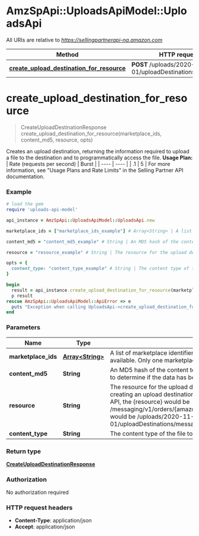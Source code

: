 # AmzSpApi::UploadsApiModel::UploadsApi

All URIs are relative to *https://sellingpartnerapi-na.amazon.com*

Method | HTTP request | Description
------------- | ------------- | -------------
[**create_upload_destination_for_resource**](UploadsApi.md#create_upload_destination_for_resource) | **POST** /uploads/2020-11-01/uploadDestinations/{resource} | 


# **create_upload_destination_for_resource**
> CreateUploadDestinationResponse create_upload_destination_for_resource(marketplace_ids, content_md5, resource, opts)



Creates an upload destination, returning the information required to upload a file to the destination and to programmatically access the file.  **Usage Plan:**  | Rate (requests per second) | Burst | | ---- | ---- | | .1 | 5 |  For more information, see \"Usage Plans and Rate Limits\" in the Selling Partner API documentation.

### Example
```ruby
# load the gem
require 'uploads-api-model'

api_instance = AmzSpApi::UploadsApiModel::UploadsApi.new

marketplace_ids = ["marketplace_ids_example"] # Array<String> | A list of marketplace identifiers. This specifies the marketplaces where the upload will be available. Only one marketplace can be specified.

content_md5 = "content_md5_example" # String | An MD5 hash of the content to be submitted to the upload destination. This value is used to determine if the data has been corrupted or tampered with during transit.

resource = "resource_example" # String | The resource for the upload destination that you are creating. For example, if you are creating an upload destination for the createLegalDisclosure operation of the Messaging API, the {resource} would be /messaging/v1/orders/{amazonOrderId}/messages/legalDisclosure, and the entire path would be /uploads/2020-11-01/uploadDestinations/messaging/v1/orders/{amazonOrderId}/messages/legalDisclosure.

opts = { 
  content_type: "content_type_example" # String | The content type of the file to be uploaded.
}

begin
  result = api_instance.create_upload_destination_for_resource(marketplace_ids, content_md5, resource, opts)
  p result
rescue AmzSpApi::UploadsApiModel::ApiError => e
  puts "Exception when calling UploadsApi->create_upload_destination_for_resource: #{e}"
end
```

### Parameters

Name | Type | Description  | Notes
------------- | ------------- | ------------- | -------------
 **marketplace_ids** | [**Array&lt;String&gt;**](String.md)| A list of marketplace identifiers. This specifies the marketplaces where the upload will be available. Only one marketplace can be specified. | 
 **content_md5** | **String**| An MD5 hash of the content to be submitted to the upload destination. This value is used to determine if the data has been corrupted or tampered with during transit. | 
 **resource** | **String**| The resource for the upload destination that you are creating. For example, if you are creating an upload destination for the createLegalDisclosure operation of the Messaging API, the {resource} would be /messaging/v1/orders/{amazonOrderId}/messages/legalDisclosure, and the entire path would be /uploads/2020-11-01/uploadDestinations/messaging/v1/orders/{amazonOrderId}/messages/legalDisclosure. | 
 **content_type** | **String**| The content type of the file to be uploaded. | [optional] 

### Return type

[**CreateUploadDestinationResponse**](CreateUploadDestinationResponse.md)

### Authorization

No authorization required

### HTTP request headers

 - **Content-Type**: application/json
 - **Accept**: application/json



